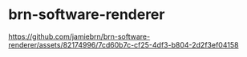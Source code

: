 # brn-software-renderer

https://github.com/jamiebrn/brn-software-renderer/assets/82174996/7cd60b7c-cf25-4df3-b804-2d2f3ef04158

